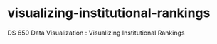 # visualizing-institutional-rankings
DS 650 Data Visualization : Visualizing Institutional Rankings
